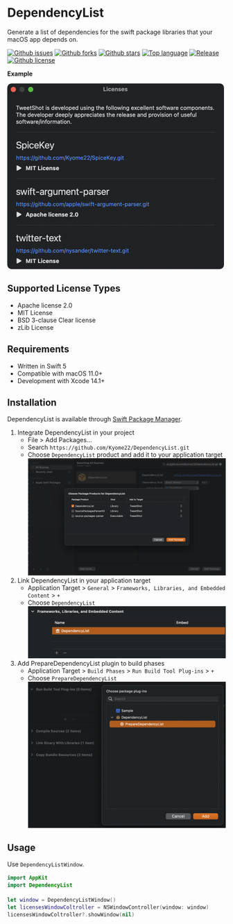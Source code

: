 # DependencyList

Generate a list of dependencies for the swift package libraries that your macOS app depends on.

[![Github issues](https://img.shields.io/github/issues/Kyome22/DependencyList)](https://github.com/Kyome22/DependencyList/issues)
[![Github forks](https://img.shields.io/github/forks/Kyome22/DependencyList)](https://github.com/Kyome22/DependencyList/network/members)
[![Github stars](https://img.shields.io/github/stars/Kyome22/DependencyList)](https://github.com/Kyome22/DependencyList/stargazers)
[![Top language](https://img.shields.io/github/languages/top/Kyome22/DependencyList)](https://github.com/Kyome22/DependencyList/)
[![Release](https://img.shields.io/github/v/release/Kyome22/DependencyList)](https://github.com/Kyome22/DependencyList/releases)
[![Github license](https://img.shields.io/github/license/Kyome22/DependencyList)](https://github.com/Kyome22/DependencyList/)

**Example**

<img src="./Screenshots/demo.png" width="500px" />

## Supported License Types

- Apache license 2.0
- MIT License
- BSD 3-clause Clear license
- zLib License

## Requirements

- Written in Swift 5
- Compatible with macOS 11.0+
- Development with Xcode 14.1+

## Installation

DependencyList is available through [Swift Package Manager](https://github.com/apple/swift-package-manager/).

1. Integrate DependencyList in your project
   - File > Add Packages...
   - Search `https://github.com/Kyome22/DependencyList.git`
   - Choose `DependencyList` product and add it to your application target  
     <img src="./Screenshots/installation-1.png" width="600px" />
2. Link DependencyList in your application target
   - Application Target > `General` > `Frameworks, Libraries, and Embedded Content` > `+`
   - Choose `DependencyList`  
     <img src="./Screenshots/installation-2.png" width="500px" />
3. Add PrepareDependencyList plugin to build phases
   - Application Target > `Build Phases` > `Run Build Tool Plug-ins` > `+`
   - Choose `PrepareDependencyList`  
     <img src="./Screenshots/installation-3.png" width="500px" />

## Usage

Use `DependencyListWindow`.

```swift
import AppKit
import DependencyList

let window = DependencyListWindow()
let licensesWindowColtroller = NSWindowController(window: window)
licensesWindowColtroller?.showWindow(nil)
```
